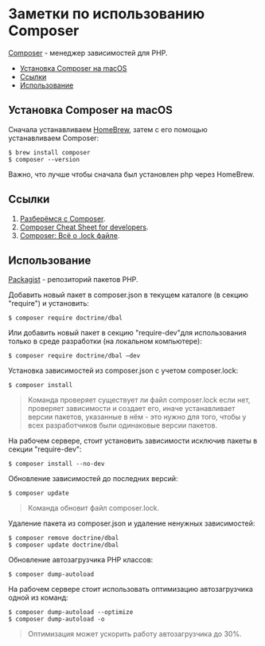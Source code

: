 # Заметки по использованию Composer

[Composer](https://getcomposer.org/) - менеджер зависимостей для PHP.

<!--ts-->
  * [Установка Composer на macOS](#установка-composer-на-macos)
  * [Ссылки](#ссылки)
  * [Использование](#использование)

<!-- Added by: grisha_k, at:  -->

<!--te-->

## Установка Composer на macOS

Сначала устанавливаем [HomeBrew](../HomeBrew/readme.md), затем с его помощью устанавливаем Composer:

    $ brew install composer
    $ composer --version

Важно, что лучше чтобы сначала был установлен php через HomeBrew.

## Ссылки

1. [Разберёмся с Composer](https://modzone.ru/blog/2016/12/02/understanding-composer/).
2. [Composer Cheat Sheet for developers](http://composer.json.jolicode.com).
3. [Composer: Всё о .lock файле](https://phpprofi.ru/blogs/post/15).

## Использование

[Packagist](https://packagist.org) - репозиторий пакетов PHP.

Добавить новый пакет в composer.json в текущем каталоге (в секцию "require") и установить:

    $ composer require doctrine/dbal

Или добавить новый пакет в секцию "require-dev"для использования только в среде разработки (на локальном компьютере):

    $ composer require doctrine/dbal —dev

Установка зависимостей из composer.json с учетом composer.lock:
    
    $ composer install

> Команда проверяет существует ли файл composer.lock если нет, проверяет зависимости и создает его, иначе устанавливает версии пакетов, указанные в нём - это нужно для того, чтобы у всех разработчиков были одинаковые версии пакетов.

На рабочем сервере, стоит установить зависимости исключив пакеты в секции "require-dev":

    $ composer install --no-dev
    
Обновление зависимостей до последних версий:

    $ composer update

> Команда обновит файл composer.lock.

Удаление пакета из composer.json и удаление ненужных зависимостей:

    $ composer remove doctrine/dbal
    $ composer update doctrine/dbal

Обновление автозагрузчика PHP классов:

    $ composer dump-autoload
    
На рабочем сервере стоит использовать оптимизацию автозагрузчика одной из команд:

    $ composer dump-autoload --optimize
    $ composer dump-autoload -o

> Оптимизация может ускорить работу автозагрузчика до 30%.

